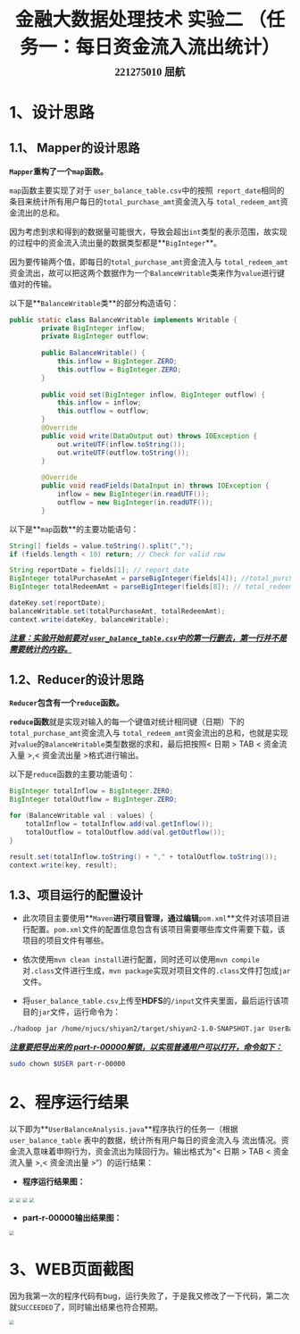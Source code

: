 <center><div style='height:4mm;'></div><div style="font-family:华文楷体;font-size:25pt;"><b>金融大数据处理技术 实验二
    （任务一：每日资金流入流出统计）</b></div></center>

<center><div style='height:2mm;'></div><div style="font-family:华文楷体;font-size:14pt;"><b>221275010 屈航</b></div></center>

# 1、设计思路

## 1.1、 Mapper的设计思路

**`Mapper`重构了一个`map`函数。**

`map`函数主要实现了对于 `user_balance_table.csv`中的按照` report_date`相同的条目来统计所有⽤户每⽇的`total_purchase_amt`资⾦流⼊与 `total_redeem_amt`资金流出的总和。

因为考虑到求和得到的数据量可能很大，导致会超出`int`类型的表示范围，故实现的过程中的资金流入流出量的数据类型都是**`BigInteger`**。

因为要传输两个值，即每⽇的`total_purchase_amt`资⾦流⼊与 `total_redeem_amt`资金流出，故可以把这两个数据作为一个`BalanceWritable`类来作为`value`进行键值对的传输。

以下是**`BalanceWritable`类**的部分构造语句：

```java
public static class BalanceWritable implements Writable {
        private BigInteger inflow;
        private BigInteger outflow;
    
        public BalanceWritable() {
            this.inflow = BigInteger.ZERO;
            this.outflow = BigInteger.ZERO;
        }
    
        public void set(BigInteger inflow, BigInteger outflow) {
            this.inflow = inflow;
            this.outflow = outflow;
        }
    	@Override
        public void write(DataOutput out) throws IOException {
            out.writeUTF(inflow.toString());
            out.writeUTF(outflow.toString());
        }
    
        @Override
        public void readFields(DataInput in) throws IOException {
            inflow = new BigInteger(in.readUTF());
            outflow = new BigInteger(in.readUTF());
        }
```

以下是**`map`函数**的主要功能语句：

```java
String[] fields = value.toString().split(",");
if (fields.length < 10) return; // Check for valid row

String reportDate = fields[1]; // report_date
BigInteger totalPurchaseAmt = parseBigInteger(fields[4]); //total_purchase_amt
BigInteger totalRedeemAmt = parseBigInteger(fields[8]); // total_redeem_amt

dateKey.set(reportDate);
balanceWritable.set(totalPurchaseAmt, totalRedeemAmt);
context.write(dateKey, balanceWritable);
```

*<u>**注意：实验开始前要对 `user_balance_table.csv`中的第一行删去，第一行并不是需要统计的内容。**</u>*

## 1.2、Reducer的设计思路

**`Reducer`包含有一个`reduce`函数。**

**`reduce`函数**就是实现对输入的每一个键值对统计相同键（日期）下的`total_purchase_amt`资金流入与 `total_redeem_amt`资金流出的总和，也就是实现对`value`的`BalanceWritable`类型数据的求和，最后把按照< 日期 >  TAB < 资金流⼊量 >,< 资金流出量 >格式进行输出。

以下是`reduce`函数的主要功能语句：

```java
BigInteger totalInflow = BigInteger.ZERO;
BigInteger totalOutflow = BigInteger.ZERO;

for (BalanceWritable val : values) {
    totalInflow = totalInflow.add(val.getInflow());
    totalOutflow = totalOutflow.add(val.getOutflow());
}

result.set(totalInflow.toString() + "," + totalOutflow.toString());
context.write(key, result);
```

## 1.3、项目运行的配置设计

- 此次项目主要使用**`Maven`**进行项目管理，通过编辑**`pom.xml`**文件对该项目进行配置。`pom.xml`文件的配置信息包含有该项目需要哪些库文件需要下载，该项目的项目文件有哪些。


- 依次使用`mvn clean install`进行配置，同时还可以使用`mvn compile`对`.class`文件进行生成，`mvn package`实现对项目文件的`.class`文件打包成`jar`文件。


- 将`user_balance_table.csv`上传至**HDFS**的`/input`文件夹里面，最后运行该项目的`jar`文件，运行命令为：


```bash
./hadoop jar /home/njucs/shiyan2/target/shiyan2-1.0-SNAPSHOT.jar UserBalanceAnalysis /input /output
```

<u>***注意要把导出来的 part-r-00000解锁，以实现普通用户可以打开，命令如下：***</u>

```bash
sudo chown $USER part-r-00000
```

# 2、程序运行结果

以下即为**`UserBalanceAnalysis.java`**程序执行的任务一（根据 `user_balance_table` 表中的数据，统计所有⽤户每日的资⾦流入与 流出情况。资金流入意味着申购⾏为，资⾦流出为赎回行为。输出格式为"< 日期 > TAB < 资金流⼊量 >,< 资金流出量 >“）的运行结果：

- **程序运行结果图：**

<img src="screenshot/1.png" style="zoom:50%;" />

<img src="screenshot/2.png" style="zoom:50%;" />

<img src="screenshot/3.png" style="zoom:50%;" />

<img src="screenshot/4.png" style="zoom:50%;" />

- **part-r-00000输出结果图：**

<img src="screenshot\5.png" style="zoom:50%;" />

# 3、WEB页面截图

因为我第一次的程序代码有bug，运行失败了，于是我又修改了一下代码，第二次就`SUCCEEDED`了，同时输出结果也符合预期。

<img src="screenshot\6.png" style="zoom:50%;" />


